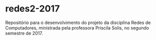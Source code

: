 # redes2-2017
Repositório para o desenvolvimento do projeto da disciplina Redes de Computadores, ministrada pela professora Priscila Solis, no segundo semestre de 2017.
